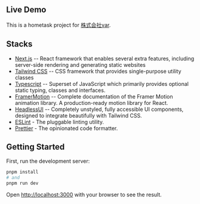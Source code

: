 ## Live Demo

This is a hometask project for [株式会社var](https://var-co-ltd-frontend.vercel.app/).

## Stacks

- [Next.js](https://nextjs.org) -- React framework that enables several extra features, including server-side rendering and generating static websites
- [Tailwind CSS](https://tailwindcss.com) -- CSS framework that provides single-purpose utility classes
- [Typescript](https://www.typescriptlang.org/) -- Superset of JavaScript which primarily provides optional static typing, classes and interfaces.
- [FramerMotion](https://www.framer.com/motion/) -- Complete documentation of the Framer Motion animation library. A production-ready motion library for React.
- [HeadlessUI](https://headlessui.com/) -- Completely unstyled, fully accessible UI components, designed to integrate beautifully with Tailwind CSS.
- [ESLint](https://eslint.org) - The pluggable linting utility.
- [Prettier](https://prettier.io/) - The opinionated code formatter.

## Getting Started

First, run the development server:

```bash
pnpm install
# and
pnpm run dev
```

Open [http://localhost:3000](http://localhost:3000) with your browser to see the result.
